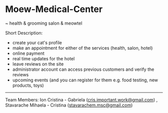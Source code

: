 # Moew-Medical-Center
~ health & grooming salon & meowtel

Short Description: 
- create your cat's profile
- make an appointment for either of the services (health, salon, hotel)
- online payment 
- real time updates for the hotel 
- leave reviews on the site 
- administrator account can access previous customers and verify the reviews 
- upcoming events (and you can register for them e.g. food testing, new products, toys) 

------------------------------------------------------------------------------
Team Members: Ion Cristina - Gabriela (cris.important.work@gmail.com) , Stavarache Mihaela - Cristina (stavarachem.msc@gmail.com)
